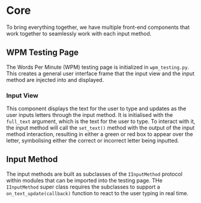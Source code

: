 # Core
To bring everything together, we have multiple front-end components that work together to seamlessly work with each input method.

## WPM Testing Page
The Words Per Minute (WPM) testing page is initialized in `wpm_testing.py`. This creates a general user interface frame that the input view and the input method are injected into and displayed.

### Input View
This component displays the text for the user to type and updates as the user inputs letters through the input method. It is initialised with the `full_text` argument, which is the text for the user to type. To interact with it, the input method will call the `set_text()` method with the output of the input method interaction, resulting in either a green or red box to appear over the letter, symbolising either the correct or incorrect letter being inputted.

## Input Method
The input methods are built as subclasses of the `IInputMethod` protocol within modules that can be imported into the testing page. THe `IInputMethod` super class requires the subclasses to support a `on_text_update(callback)` function to react to the user typing in real time.

